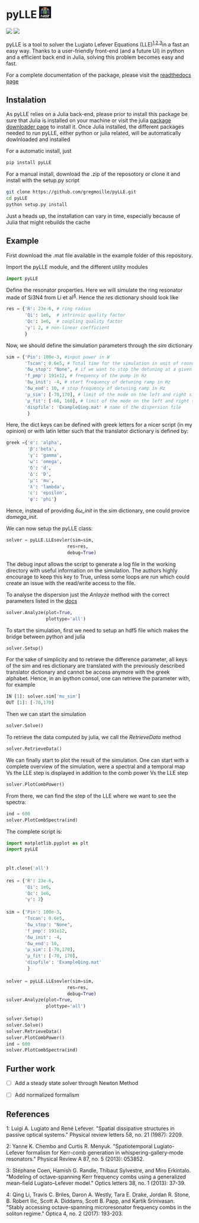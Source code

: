 # pyLLE ![NIST logo](images/NISTlogo32x32.jpg)

![](https://readthedocs.org/projects/pylle/badge/?version=latest) 
[![](https://img.shields.io/github/license/mashape/apistatus.svg)](licence.txt)

pyLLE is a tool to solver the Lugiato Lefever Equations (LLE)<sup>[1](#ref1)</sup><sup>,</sup><sup>[2](#ref2)</sup><sup>,</sup><sup>[3](#ref3)</sup>in a fast an easy way. Thanks to a user-friendly front-end (and a future UI) in python and a efficient back end in Julia, solving this problem becomes easy and fast. 

For a complete documentation of the package, please visit the [readthedocs page](http://pylle.readthedocs.io/en/latest/index.html)

## Instalation

As pyLLE relies on a Julia back-end, please prior to install this package be sure that Julia is installed on your machine or visit the julia [package downloader page](https://julialang.org/downloads/) to install it. Once Julia installed, the different packages needed to run pyLLE, either python or julia related, will be automatically dowlnloaded and installed 

For a automatic install, just 

```bash
pip install pyLLE
```

For a manual install, download the .zip of the reposotory or clone it and install with the setup.py script 

```bash
git clone https://github.com/gregmoille/pyLLE.git
cd pyLLE
python setup.py install
```

Just a heads up, the installation can vary in time, especially because of Julia that might rebuilds the cache

## Example

First download the .mat file available in the example folder of this repository. 


Import the pyLLE module, and the different utility modules

```python
import pyLLE
```

Define the resonator properties. Here we will simulate the ring resonator made of Si3N4 from Li et al<sup>[4](#ref4)</sup>. Hence the _res_ dictionary should look like

```python
res = {'R': 23e-6, # ring radius
       'Qi': 1e6,  # intrinsic quality factor
       'Qc': 1e6,  # coupling quality factor
       'γ': 2, # non-linear coefficient
       }
```

Now, we should define the simulation parameters through the _sim_ dictionary


```python
sim = {'Pin': 100e-3, #input power in W
       'Tscan': 0.6e5, # Total time for the simulation in unit of round trip
       'δω_stop': "None", # if we want to stop the detuning at a given frequency
       'f_pmp': 191e12, # frequency of the pump in Hz
       'δω_init': -4, # start frequency of detuning ramp in Hz
       'δω_end': 10, # stop frequency of detuning ramp in Hz
       'μ_sim': [-70,170], # limit of the mode on the left and right side of the pump to simulate
       'μ_fit': [-60, 160], # limit of the mode on the left and right side of the pump to fit the dispersion with
       'dispfile': 'ExampleQing.mat' # name of the dispersion file
        }
```


Here, the dict keys can be defined with greek letters for a nicer script (in my opinion) or with latin letter such that the translator dictionary is defined by:

```python
greek ={'α': 'alpha',
        'β':'beta',
        'γ': 'gamma',
        'ω': 'omega',
        'δ': 'd',
        'Δ': 'D',
        'μ': 'mu',
        'λ': 'lambda',
        'ε': 'epsilon',
        'φ': 'phi'}
```
Hence, instead of providing *δω_init* in the sim dictionary, one could provice *domega_init*.

We can now setup the pyLLE class: 

```python 
solver = pyLLE.LLEsovler(sim=sim,
                       res=res,
                       debug=True)
```

The debug input allows the script to generate a log file in the working directory with useful information on the simulation. The authors highly encourage to keep this key to True, unless some loops are run which could create an issue with the read/write access to the file. 


To analyse the dispersion just the *Anlayze* method with the correct parameters listed in the [docs](http://pylle.readthedocs.io/en/latest/source/pyLLE.html)

```python
solver.Analyze(plot=True,
               plottype='all')
```

To start the simulation, first we need to setup an hdf5 file which makes the bridge between python and julia 

```python
solver.Setup()
```
For the sake of simplicity and to retrieve the difference parameter, all keys of the sim and res dictionary are translated with the previously described translator dictionary and cannot be access anymore with the greek alphabet. Hence, in an ipython consol, one can retrieve the parameter with, for example 

```python
IN [1]: solver.sim['mu_sim']
OUT [1]: [-70,170]
```


Then we can start the simulation 

```python 
solver.Solve()
```

To retrieve the data computed by julia, we call the *RetrieveData* method

```python
solver.RetrieveData()
```

We can finally start to plot the result of the simulation. One can start with a complete overview of the simulation, were a spectral and a temporal map Vs the LLE step is displayed in addition to the comb power Vs the LLE step

```python
solver.PlotCombPower()
```

From there, we can find the step of the LLE where we want to see the spectra:

```python
ind = 600
solver.PlotCombSpectra(ind)
```



The complete script is: 

```python
import matplotlib.pyplot as plt
import pyLLE


plt.close('all')

res = {'R': 23e-6,
       'Qi': 1e6,
       'Qc': 1e6,
       'γ': 2}

sim = {'Pin': 100e-3,
       'Tscan': 0.6e5,
       'δω_stop': "None",
       'f_pmp': 191e12,
       'δω_init': -4, 
       'δω_end': 10, 
       'μ_sim': [-70,170],
       'μ_fit': [-70, 170],
       'dispfile': 'ExampleQing.mat'
        }

solver = pyLLE.LLEsovler(sim=sim,
                       res=res,
                       debug=True)
solver.Analyze(plot=True,
               plottype='all')

solver.Setup()
solver.Solve()
solver.RetrieveData()
solver.PlotCombPower()
ind = 600
solver.PlotCombSpectra(ind)
```


## Further work

- [ ] Add a steady state solver through Newton Method
- [ ] Add normalized formalism


## References

<a name="ref1">1</a>: Luigi A. Lugiato and René Lefever. "Spatial dissipative structures in passive optical systems." Physical review letters 58, no. 21 (1987): 2209.

<a name="ref1">2</a>: Yanne K. Chembo and Curtis R. Menyuk. "Spatiotemporal Lugiato-Lefever formalism for Kerr-comb generation in whispering-gallery-mode resonators." Physical Review A 87, no. 5 (2013): 053852.

<a name="ref1">3</a>: Stéphane Coen, Hamish G. Randle, Thibaut Sylvestre, and Miro Erkintalo. "Modeling of octave-spanning Kerr frequency combs using a generalized mean-field Lugiato–Lefever model." Optics letters 38, no. 1 (2013): 37-39.

<a name="ref1">4</a>: Qing Li, Travis C. Briles, Daron A. Westly, Tara E. Drake, Jordan R. Stone, B. Robert Ilic, Scott A. Diddams, Scott B. Papp, and Kartik Srinivasan. "Stably accessing octave-spanning microresonator frequency combs in the soliton regime." Optica 4, no. 2 (2017): 193-203.